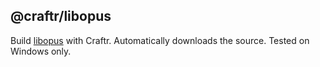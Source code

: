 ## @craftr/libopus

  [libopus]: http://opus-codec.org/downloads/

Build [libopus] with Craftr. Automatically downloads the source.
Tested on Windows only.
